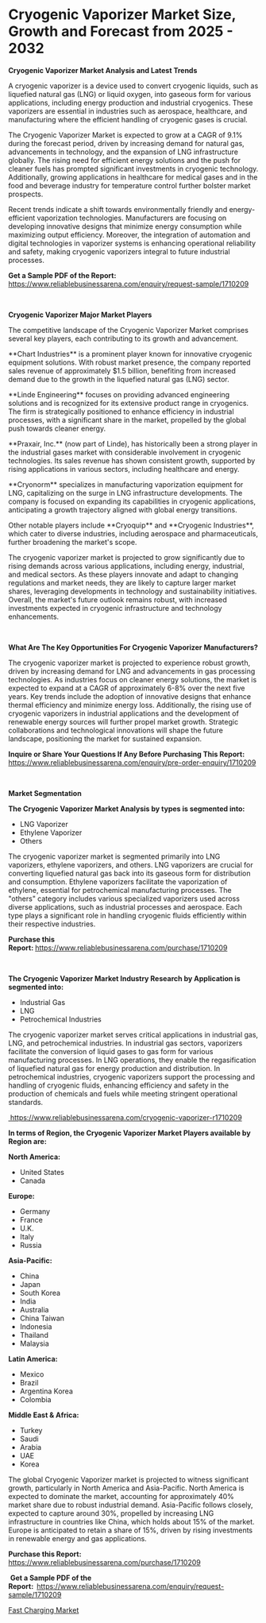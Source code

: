 <p><h1>Cryogenic Vaporizer Market Size, Growth and Forecast from 2025 - 2032</h1></p><p><strong>Cryogenic Vaporizer Market Analysis and Latest Trends</strong></p>
<p><p>A cryogenic vaporizer is a device used to convert cryogenic liquids, such as liquefied natural gas (LNG) or liquid oxygen, into gaseous form for various applications, including energy production and industrial cryogenics. These vaporizers are essential in industries such as aerospace, healthcare, and manufacturing where the efficient handling of cryogenic gases is crucial.</p><p>The Cryogenic Vaporizer Market is expected to grow at a CAGR of 9.1% during the forecast period, driven by increasing demand for natural gas, advancements in technology, and the expansion of LNG infrastructure globally. The rising need for efficient energy solutions and the push for cleaner fuels has prompted significant investments in cryogenic technology. Additionally, growing applications in healthcare for medical gases and in the food and beverage industry for temperature control further bolster market prospects.</p><p>Recent trends indicate a shift towards environmentally friendly and energy-efficient vaporization technologies. Manufacturers are focusing on developing innovative designs that minimize energy consumption while maximizing output efficiency. Moreover, the integration of automation and digital technologies in vaporizer systems is enhancing operational reliability and safety, making cryogenic vaporizers integral to future industrial processes.</p></p>
<p><strong>Get a Sample PDF of the Report:&nbsp;</strong> <a href="https://www.reliablebusinessarena.com/enquiry/request-sample/1710209?utm_campaign=2988&utm_medium=2&utm_source=Github&utm_content=ia&utm_term=27032025&utm_id=cryogenic-vaporizer">https://www.reliablebusinessarena.com/enquiry/request-sample/1710209</a></p>
<p>&nbsp;</p>
<p><strong>Cryogenic Vaporizer Major Market Players</strong></p>
<p><p>The competitive landscape of the Cryogenic Vaporizer Market comprises several key players, each contributing to its growth and advancement. </p><p>**Chart Industries** is a prominent player known for innovative cryogenic equipment solutions. With robust market presence, the company reported sales revenue of approximately $1.5 billion, benefiting from increased demand due to the growth in the liquefied natural gas (LNG) sector.</p><p>**Linde Engineering** focuses on providing advanced engineering solutions and is recognized for its extensive product range in cryogenics. The firm is strategically positioned to enhance efficiency in industrial processes, with a significant share in the market, propelled by the global push towards cleaner energy.</p><p>**Praxair, Inc.** (now part of Linde), has historically been a strong player in the industrial gases market with considerable involvement in cryogenic technologies. Its sales revenue has shown consistent growth, supported by rising applications in various sectors, including healthcare and energy.</p><p>**Cryonorm** specializes in manufacturing vaporization equipment for LNG, capitalizing on the surge in LNG infrastructure developments. The company is focused on expanding its capabilities in cryogenic applications, anticipating a growth trajectory aligned with global energy transitions.</p><p>Other notable players include **Cryoquip** and **Cryogenic Industries**, which cater to diverse industries, including aerospace and pharmaceuticals, further broadening the market's scope. </p><p>The cryogenic vaporizer market is projected to grow significantly due to rising demands across various applications, including energy, industrial, and medical sectors. As these players innovate and adapt to changing regulations and market needs, they are likely to capture larger market shares, leveraging developments in technology and sustainability initiatives. Overall, the market's future outlook remains robust, with increased investments expected in cryogenic infrastructure and technology enhancements.</p></p>
<p>&nbsp;</p>
<p><strong>What Are The Key Opportunities For Cryogenic Vaporizer Manufacturers?</strong></p>
<p><p>The cryogenic vaporizer market is projected to experience robust growth, driven by increasing demand for LNG and advancements in gas processing technologies. As industries focus on cleaner energy solutions, the market is expected to expand at a CAGR of approximately 6-8% over the next five years. Key trends include the adoption of innovative designs that enhance thermal efficiency and minimize energy loss. Additionally, the rising use of cryogenic vaporizers in industrial applications and the development of renewable energy sources will further propel market growth. Strategic collaborations and technological innovations will shape the future landscape, positioning the market for sustained expansion.</p></p>
<p><strong>Inquire or Share Your Questions If Any Before Purchasing This Report:</strong> <a href="https://www.reliablebusinessarena.com/enquiry/pre-order-enquiry/1710209?utm_campaign=2988&utm_medium=2&utm_source=Github&utm_content=ia&utm_term=27032025&utm_id=cryogenic-vaporizer">https://www.reliablebusinessarena.com/enquiry/pre-order-enquiry/1710209</a></p>
<p>&nbsp;</p>
<p><strong>Market Segmentation</strong></p>
<p><strong>The Cryogenic Vaporizer Market Analysis by types is segmented into:</strong></p>
<p><ul><li>LNG Vaporizer</li><li>Ethylene Vaporizer</li><li>Others</li></ul></p>
<p><p>The cryogenic vaporizer market is segmented primarily into LNG vaporizers, ethylene vaporizers, and others. LNG vaporizers are crucial for converting liquefied natural gas back into its gaseous form for distribution and consumption. Ethylene vaporizers facilitate the vaporization of ethylene, essential for petrochemical manufacturing processes. The "others" category includes various specialized vaporizers used across diverse applications, such as industrial processes and aerospace. Each type plays a significant role in handling cryogenic fluids efficiently within their respective industries.</p></p>
<p><strong>Purchase this Report:&nbsp;</strong><a href="https://www.reliablebusinessarena.com/purchase/1710209?utm_campaign=2988&utm_medium=2&utm_source=Github&utm_content=ia&utm_term=27032025&utm_id=cryogenic-vaporizer">https://www.reliablebusinessarena.com/purchase/1710209</a></p>
<p>&nbsp;</p>
<p><strong>The Cryogenic Vaporizer Market Industry Research by Application is segmented into:</strong></p>
<p><ul><li>Industrial Gas</li><li>LNG</li><li>Petrochemical Industries</li></ul></p>
<p><p>The cryogenic vaporizer market serves critical applications in industrial gas, LNG, and petrochemical industries. In industrial gas sectors, vaporizers facilitate the conversion of liquid gases to gas form for various manufacturing processes. In LNG operations, they enable the regasification of liquefied natural gas for energy production and distribution. In petrochemical industries, cryogenic vaporizers support the processing and handling of cryogenic fluids, enhancing efficiency and safety in the production of chemicals and fuels while meeting stringent operational standards.</p></p>
<p><a href="https://www.reliablebusinessarena.com/cryogenic-vaporizer-r1710209?utm_campaign=2988&utm_medium=2&utm_source=Github&utm_content=ia&utm_term=27032025&utm_id=cryogenic-vaporizer">&nbsp;https://www.reliablebusinessarena.com/cryogenic-vaporizer-r1710209</a></p>
<p><strong>In terms of Region, the Cryogenic Vaporizer Market Players available by Region are:</strong></p>
<p>
    <p> <strong> North America: </strong>
        <ul>
            <li>United States</li>
            <li>Canada</li>
        </ul>
        </p> 
    <p> <strong> Europe: </strong>
        <ul>
            <li>Germany</li>
            <li>France</li>
            <li>U.K.</li>
            <li>Italy</li>
            <li>Russia</li>
        </ul>
        </p> 
    <p> <strong> Asia-Pacific: </strong>
        <ul>
            <li>China</li>
            <li>Japan</li>
            <li>South Korea</li>
            <li>India</li>
            <li>Australia</li>
            <li>China Taiwan</li>
            <li>Indonesia</li>
            <li>Thailand</li>
            <li>Malaysia</li>
        </ul>
        </p> 
    <p> <strong> Latin America: </strong>
        <ul>
            <li>Mexico</li>
            <li>Brazil</li>
            <li>Argentina Korea</li>
            <li>Colombia</li>
        </ul>
        </p> 
    <p> <strong> Middle East & Africa: </strong>
        <ul>
            <li>Turkey</li>
            <li>Saudi</li>
            <li>Arabia</li>
            <li>UAE</li>
            <li>Korea</li>
        </ul>
    </p>
    </p>
<p><p>The global Cryogenic Vaporizer market is projected to witness significant growth, particularly in North America and Asia-Pacific. North America is expected to dominate the market, accounting for approximately 40% market share due to robust industrial demand. Asia-Pacific follows closely, expected to capture around 30%, propelled by increasing LNG infrastructure in countries like China, which holds about 15% of the market. Europe is anticipated to retain a share of 15%, driven by rising investments in renewable energy and gas applications.</p></p>
<p><strong>Purchase this Report: </strong><a href="https://www.reliablebusinessarena.com/purchase/1710209?utm_campaign=2988&utm_medium=2&utm_source=Github&utm_content=ia&utm_term=27032025&utm_id=cryogenic-vaporizer">https://www.reliablebusinessarena.com/purchase/1710209</a></p>
<p>&nbsp;<strong>Get a Sample PDF of the Report:&nbsp;&nbsp;</strong><a href="https://www.reliablebusinessarena.com/enquiry/request-sample/1710209?utm_campaign=2988&utm_medium=2&utm_source=Github&utm_content=ia&utm_term=27032025&utm_id=cryogenic-vaporizer">https://www.reliablebusinessarena.com/enquiry/request-sample/1710209</a></p>
<p><strong></strong></p>
<p><p><a href="https://github.com/elroddrewspm/Market-Research-Report-List-1/blob/main/fast-charging-market.md?utm_campaign=2988&utm_medium=2&utm_source=Github&utm_content=ia&utm_term=27032025&utm_id=cryogenic-vaporizer">Fast Charging Market</a></p></p>